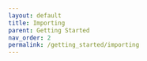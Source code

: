```yaml
---
layout: default
title: Importing
parent: Getting Started
nav_order: 2
permalink: /getting_started/importing
---
```


